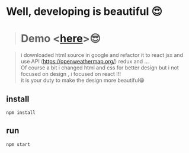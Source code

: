 # Well, developing is beautiful 😍

> # Demo <[here](https://pooyasamimi.github.io/weather-react-redux/)>😎

>  i downloaded html source in google and refactor it to react jsx and use API (https://openweathermap.org/) redux and ... <br>
> Of course a bit i changed html and css for better design but i not focused on design , i focused on react !!! <br>it is your duty to make the design more beautiful😁





**install**
---
`npm install`

**run**
---
`npm start`

